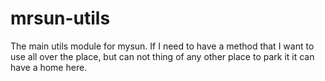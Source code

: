# mrsun-utils

The main utils module for mysun. If I need to have a method that I want to use all over the place, but can not thing of any other place to park it it can have a home here.